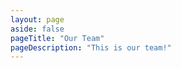```yaml
---
layout: page
aside: false
pageTitle: "Our Team"
pageDescription: "This is our team!"
---
```


<script setup>
  // TODO: consider replacing the team member elements with custom components
import { VPTeamPage, VPTeamPageTitle, VPTeamPageSection } from 'vitepress/theme'
import VPTeamMembersWrapper from './VPTeamMembersWrapper.vue'
import { ref, onMounted } from 'vue'

const members = ref({
  researchers: [],
  phdStudents: [],
  msStudents: [],
  undergradStudents: [],
  staff: [],
  alumni: []
})

function handleMemberClick() {
  console.log("TEST")
}

onMounted(async () => {
  const response = await fetch('/assets/members.json')
  const data = await response.json()

  data.forEach(member => {
    switch (member.role.toLowerCase()) {
      case 'researcher':
        members.value.researchers.push(member)
        break
      case 'phd student':
        members.value.phdStudents.push(member)
        break
      case 'ms student':
        members.value.msStudents.push(member)
        break
      case 'staff':
        members.value.staff.push(member)
        break
      case 'alumni':
        members.value.alumni.push(member)
        break
      default:
        break
    }
  })
})
</script>

<VPTeamPage>
  <VPTeamPageTitle>
    <template #title>
      {{$frontmatter.pageTitle}}
    </template>
    <template #lead>
      {{$frontmatter.pageDescription}}
    </template>
  </VPTeamPageTitle>

  <VPTeamPageSection v-if="members.researchers.length">
    <template #title>Researchers</template>
    <template #members>
      <VPTeamMembersWrapper :members="members.researchers"  @member-clicked="handleMemberClick"/>
    </template>
  </VPTeamPageSection>

  <VPTeamPageSection v-if="members.phdStudents.length">
    <template #title>PhD Candidates/Students</template>
    <template #members>
      <VPTeamMembersWrapper :members="members.phdStudents" size="small" @member-clicked="handleMemberClick"/>
    </template>
  </VPTeamPageSection>

  <VPTeamPageSection v-if="members.msStudents.length">
    <template #title>MS Students</template>
    <template #members>
      <VPTeamMembersWrapper :members="members.msStudents" size="small" @member-clicked="handleMemberClick" />
    </template>
  </VPTeamPageSection>

  <VPTeamPageSection v-if="members.undergradStudents.length">
      <template #title>Undergrad Students</template>
    <template #members>
      <VPTeamMembersWrapper :members="members.msStudents" size="small" @member-clicked="handleMemberClick" />
    </template>
  </VPTeamPageSection>

  <VPTeamPageSection v-if="members.staff.length">
    <template #title>Staff</template>
    <template #members>
      <VPTeamMembersWrapper :members="members.staff" size="small" @member-clicked="handleMemberClick" />
    </template>
  </VPTeamPageSection>

  <VPTeamPageSection v-if="members.alumni.length">
    <template #title>Alumni</template>
    <template #members>
      <VPTeamMembersWrapper :members="members.alumni" size="small" @member-clicked="handleMemberClick" />
    </template>
  </VPTeamPageSection>
</VPTeamPage>